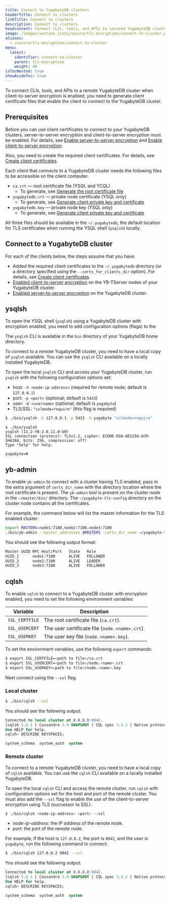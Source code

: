 ```yaml
---
title: Connect to YugabyteDB clusters
headerTitle: Connect to clusters
linkTitle: Connect to clusters
description: Connect to clusters
headcontent: Connect CLIs, tools, and APIs to secured YugabyteDB clusters.
image: /images/section_icons/secure/tls-encryption/connect-to-cluster.png
aliases:
  - /secure/tls-encryption/connect-to-cluster
menu:
  latest:
    identifier: connect-to-cluster
    parent: tls-encryption
    weight: 40
isTocNested: true
showAsideToc: true
---
```


To connect CLIs, tools, and APIs to a remote YugabyteDB cluster when client-to-server encryption is enabled, you need to generate client certificate files that enable the client to connect to the YugabyteDB cluster.

## Prerequisites

Before you can use client certificates to connect to your YugabyteDB clusters, server-to-server encryption and client-to-server encryption must be enabled. For details, see [Enable server-to-server encryption](../server-to-server/) and [Enable client-to-server encryption](../client-to-server).

Also, you need to create the required client certificates. For details, see [Create client certificates](../client-certificates).

Each client that connects to a YugabyteDB cluster needs the following files to be accessible on the client computer.

- `ca.crt` — root certificate file (YSQL and YCQL)
  - To generate, see [Generate the root certificate file](../server-certificates/#generate-the-root-certificate-file)
- `yugabytedb.crt` — private node certificate (YSQL only)
  - To generate, see [Generate client private key and certificate](../client-certificates/#generate-private-key-and-certificate)
- `yugabytedb.key` — private node key (YSQL only)
  - To generate, see [Generate client private key and certificate](../client-certificates/#generate-private-key-and-certificate)

All three files should be available in the `~/.yugabytedb`, the default location for TLS certificates when running the YSQL shell (`ysqlsh`) locally.

## Connect to a YugabyteDB cluster

For each of the clients below, the steps assume that you have:

- Added the required client certificates to the `~/.yugabytedb` directory (or a directory specified using the `--certs_for_clients_dir` option). For details, see [Create client certificates](../client-certificates).
- [Enabled client-to-server encryption](../client-to-server) on the YB-TServer nodes of your YugabyteDB cluster.
- [Enabled server-to-server encryption](../server-to-server) on the YugabyteDB cluster.

## ysqlsh

To open the YSQL shell (`ysqlsh`) using a YugabyteDB cluster with encryption enabled, you need to add configuration options (flags) to the  

The `ysqlsh` CLI is available in the `bin` directory of your YugabyteDB home directory.

To connect to a remote YugabyteDB cluster, you need to have a local copy of `ysqlsh` available. You can use the `ysqlsh` CLI available on a locally installed YugabyteDB.

To open the local `ysqlsh` CLI and access your YugabyteDB cluster, run `ysqlsh` with the following configuration options set:

- host: `-h <node-ip-address>` (required for remote node; default is `127.0.0.1`)
- port: `-p <port>` (optional; default is `5433`)
- user: `-U <username>` (optional; default is `yugabyte`)
- TLS/SSL: `"sslmode=require"` (this flag is required)

```sh
$ ./bin/ysqlsh -h 127.0.0.1 -p 5433 -U yugabyte "sslmode=require"
```

```
$ ./bin/ysqlsh
ysqlsh (11.2-YB-2.0.11.0-b0)
SSL connection (protocol: TLSv1.2, cipher: ECDHE-RSA-AES256-GCM-SHA384, bits: 256, compression: off)
Type "help" for help.

yugabyte=#
```

## yb-admin

To enable `yb-admin` to connect with a cluster having TLS enabled, pass in the extra argument of `certs_dir_name` with the directory location where the root certificate is present. The `yb-admin` tool is present on the cluster node in the `~/master/bin/` directory. The `~/yugabyte-tls-config` directory on the cluster node contains all the certificates.

For example, the command below will list the master information for the TLS enabled cluster:

```sh
export MASTERS=node1:7100,node2:7100,node3:7100
./bin/yb-admin --master_addresses $MASTERS -certs_dir_name ~/yugabyte-tls-config list_all_masters
```

You should see the following output format:

```sh
Master UUID	RPC Host/Port	State	Role
UUID_1 		node1:7100  	ALIVE 	FOLLOWER
UUID_2		node2:7100     	ALIVE 	LEADER
UUID_3 		node3:7100     	ALIVE 	FOLLOWER
```

## cqlsh

To enable `cqlsh` to connect to a YugabyteDB cluster with encryption enabled, you need to set the following environment variables:

Variable       | Description                  |
---------------|------------------------------|
`SSL_CERTFILE` | The root certificate file (`ca.crt`). |
`SSL_USERCERT` | The user certificate file  (`node.<name>.crt`). |
`SSL_USERKEY`  | The user key file (`node.<name>.key`).  |

To set the environment variables, use the following `export` commands:

```sh
$ export SSL_CERTFILE=<path to file>/ca.crt
$ export SSL_USERCERT=<path to file>/node.<name>.crt
$ export SSL_USERKEY=<path to file>/node.<name>.key
```

Next connect using the `--ssl` flag.

### Local cluster

```sh
$ ./bin/cqlsh --ssl
```

You should see the following output:

```sql
Connected to local cluster at X.X.X.X:9042.
[cqlsh 5.0.1 | Cassandra 3.9-SNAPSHOT | CQL spec 3.4.2 | Native protocol v4]
Use HELP for help.
cqlsh> DESCRIBE KEYSPACES;

system_schema  system_auth  system
```

### Remote cluster

To connect to a remote YugabyteDB cluster, you need to have a local copy of `cqlsh` available. You can use the `cqlsh` CLI available on a locally installed YugabyteDB.

To open the local `cqlsh` CLI and access the remote cluster, run `cqlsh` with configuration options set for the host and port of the remote cluster. You must also add the `--ssl` flag to enable the use of the client-to-server encryption using TLS (successor to SSL).

```sh
$ ./bin/cqlsh <node-ip-address> <port> --ssl
```

- *node-ip-address*: the IP address of the remote node.
- *port*: the port of the remote node.

For example, if the host is `127.0.0.2`, the port is `9042`, and the user is `yugabyte`, run the following command to connect:

```sh
$ ./bin/cqlsh 127.0.0.2 9042 --ssl
```

You should see the following output:

```sql
Connected to local cluster at X.X.X.X:9042.
[cqlsh 5.0.1 | Cassandra 3.9-SNAPSHOT | CQL spec 3.4.2 | Native protocol v4]
Use HELP for help.
cqlsh> DESCRIBE KEYSPACES;

system_schema  system_auth  system
```
